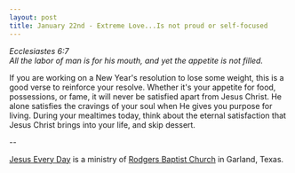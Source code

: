 ```yaml
---
layout: post
title: January 22nd - Extreme Love...Is not proud or self-focused
---
```


_Ecclesiastes 6:7  
All the labor of man is for his mouth, and yet the appetite is not
filled._

If you are working on a New Year's resolution to lose some weight,
this is a good verse to reinforce your resolve. Whether it's your
appetite for food, possessions, or fame, it will never be satisfied
apart from Jesus Christ. He alone satisfies the cravings of your soul
when He gives you purpose for living. During your mealtimes today,
think about the eternal satisfaction that Jesus Christ brings into
your life, and skip dessert.

 --

<a href=http://jesuseveryday.net>Jesus Every Day</a> is a ministry of <a href=http://rodgersbaptist.net>Rodgers Baptist Church</a> in Garland, Texas.

